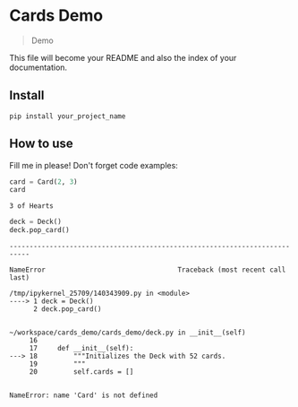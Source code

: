 # Cards Demo
> Demo


This file will become your README and also the index of your documentation.

## Install

`pip install your_project_name`

## How to use

Fill me in please! Don't forget code examples:

```python
card = Card(2, 3)
card
```




    3 of Hearts



```python
deck = Deck()
deck.pop_card()
```


    ---------------------------------------------------------------------------

    NameError                                 Traceback (most recent call last)

    /tmp/ipykernel_25709/140343909.py in <module>
    ----> 1 deck = Deck()
          2 deck.pop_card()


    ~/workspace/cards_demo/cards_demo/deck.py in __init__(self)
         16 
         17     def __init__(self):
    ---> 18         """Initializes the Deck with 52 cards.
         19         """
         20         self.cards = []


    NameError: name 'Card' is not defined

